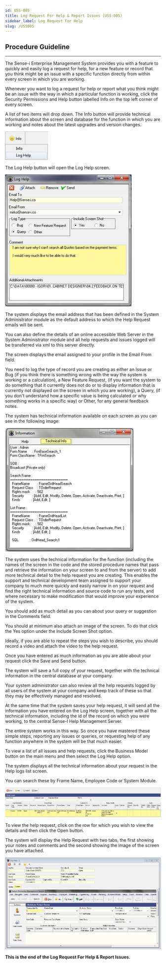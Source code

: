 ```yaml
---
id: USS-005
title: Log Request For Help & Report Issues (USS-005)
sidebar_label: Log Request For Help
slug: /USS005
---
```


## Procedure Guideline
___  

The Sense-i Enterprise Management System provides you with a feature
to quickly and easily log a request for help, for a new feature or
record that you think might be an issue with a specific function
directly from within every screen in which you are working.  

Whenever you want to log a request for help or report what you think
might be an issue with the way in which a particular function is
working, click the Security Permissions and Help button labelled Info
on the top left corner of every screen.  

A list of two items will drop down. The Info button will provide
technical information about the screen and database for the function
in which you are working and notes about the latest upgrades and
version changes.  

![](../static/img/docs/USS-005/image1.jpg)   

The Log Help button will open the Log Help screen.

![](../static/img/docs/USS-005/image2.jpg)   

The system displays the email address that has been defined in the
System Administrator module as the default address to which the Help
Request emails will be sent.  

You can also define the details of an online accessible Web Server in
the System Administrator module and all help requests and issues
logged will be transferred via xml to this server directly.  

The screen displays the email assigned to your profile in the Email
From field.  

You need to log the type of record you are creating as either an Issue
or Bug (if you think there is something wrong with the way the system
is working or a calculation), a New Feature Request, (if you want the
system to do something that it currently does not do or to display
information that is currently not displayed on the screen in which you
are working), a Query, (if you don't understand how a specific value
is being calculated or why something works in a specific way) or
Other, for any general feedback notes.  

The system has technical information available on each screen as you
can see in the following image:  

![](../static/img/docs/USS-005/image3.jpg)   

The system uses the technical information for the function (including
the names of the screen in the code and the stored procedure names
that pass and retrieve the information on your screen to and from the
server) to add more technical detail to the help request you are
creating. This enables the support and technical development team
assigned to support your company to much more quickly and easily
narrow in on your request and find the right technical information and
source code to run any tests, and where necessary to make modification
that would improve your experience of the system.

You should add as much detail as you can about your query or
suggestion in the Comments field.  

You should at minimum also attach an image of the screen. To do that
click the Yes option under the Include Screen Shot option.  

Ideally, if you are able to repeat the steps you wish to describe, you
should record a video and attach the video to the help request.  

Once you have entered as much information as you are able about your
request click the Save and Send button.  

The system will save a full copy of your request, together with the
technical information in the central database at your company.  

Your system administrator can also review all the help requests logged
by all users of the system at your company and keep track of these so
that they may be effectively managed and resolved.  

At the same time that the system saves your help request, it will send
all the information you have entered on the Log Help screen, together
with all the technical information, including the id of the record on
which you were working, to the central Sense-I Help Management Server.  

The entire system works in this way. So once you have mastered these
simple steps, reporting any issues or queries, or requesting help of
any function anywhere in the system will be that much easier.  

To view a list of all issues and help requests, click the Business
Model button on the main menu and then select the Log Help option.  

The system displays all the technical information about your request
in the Help logs list screen.  

You can search these by Frame Name, Employee Code or System Module.  

![](../static/img/docs/USS-005/image4.jpg)   


To view the help request, click on the row for which you wish to view
the details and then click the Open button.  

The system will display the Help Request with two tabs, the first
showing your notes and comments and the second showing the image of
the screen you have attached.  

![](../static/img/docs/USS-005/image5.png)   

**This is the end of the Log Request For Help & Report Issues.**  
